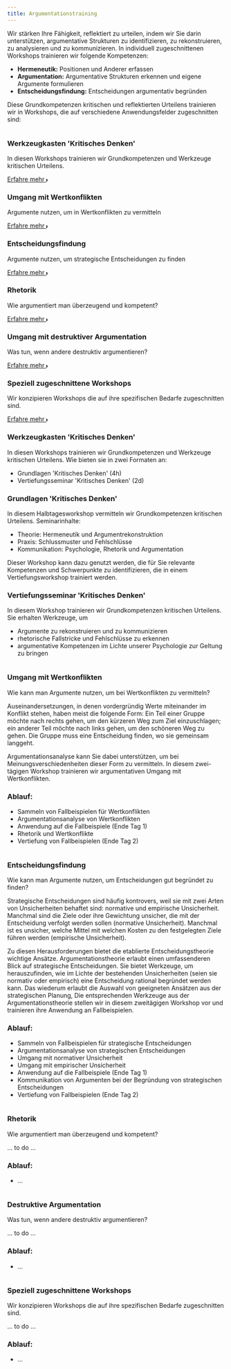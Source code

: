 ```yaml
---
title: Argumentationstraining
---
```



<!-- inspired by
Tailwind
https://tailwindflex.com/@manon-daniel/features-section-2 and 
https://tailwindflex.com/@abhi/card-grid-for-blog-posts-articles

SVGs:
https://www.svgrepo.com/
esp.: https://www.svgrepo.com/collection/neuicons-oval-line-icons/9


 -->

<section class="py-12 sm:py-12 lg:py-16">
    <div class="px-4 mx-auto max-w-7xl sm:px-6 lg:px-8">
        <div class="max-w-xl mx-auto  xl:max-w-2xl">
            <p class="mb-4">Wir stärken Ihre Fähigkeit, reflektiert zu urteilen, indem wir Sie darin unterstützen, argumentative Strukturen zu identifizieren, zu rekonstruieren, zu analysieren und zu kommunizieren. In individuell zugeschnittenen Workshops trainieren wir folgende Kompetenzen:</p>
             <ul>
              <li><strong>Hermeneutik:</strong> Positionen und Anderer erfassen</li>
              <li><strong>Argumentation:</strong> Argumentative Strukturen erkennen und eigene Argumente formulieren</li>
              <li><strong>Entscheidungsfindung:</strong> Entscheidungen argumentativ begründen</li>
            </ul> 
            <p>Diese Grundkompetenzen kritischen und reflektierten Urteilens trainieren wir in Workshops, die auf verschiedene Anwendungsfelder zugeschnitten sind:</p>
          </div>
        <!-- Anfang: Überblickskacheln -->
        <div class="grid max-w-4xl lg:max-w-6xl grid-cols-1 mx-auto mt-8 text-center gap-y-4 sm:gap-x-8 sm:grid-cols-1 lg:grid-cols-2 sm:mt-12 lg:mt-20 sm:text-left">
            <!-- Kachel: Werkzeugkasten 'Kritisches Denken' -->
            <div class="relative">
                <div class="relative overflow-hidden bg-white hover:bg-blue-300 shadow-md rounded-xl h-full">
                    <div class="p-9">
                      <img src="{{ '/img/logo_kritisches_denken.svg' | url }}" alt="" class="mt-6 h-12 w-12">
                      <h3 class="mt-6 sm:mt-10  text-2xl font-bold text-gray-900 ">Werkzeugkasten 'Kritisches Denken'</h3>
                      <p class="mt-6 text-base text-gray-600">In diesen Workshops trainieren wir Grundkompetenzen und Werkzeuge kritischen Urteilens.</p>
                      <a class="group inline-flex items-center rounded-full text-sm font-semibold whitespace-nowrap focus:outline-none focus:ring-2 bg-slate-100 text-gray-600 hover:bg-slate-200 hover:text-slate-900 focus:ring-slate-500 mt-1" href="#kritisches_denken">Erfahre mehr 
                      <svg class="overflow-visible ml-3 text-slate-300 group-hover:text-slate-400"
                      width="3" height="6" viewBox="0 0 3 6" fill="none" stroke="currentColor" stroke-width="2"
                      stroke-linecap="round" stroke-linejoin="round">
                      <path d="M0 0L3 3L0 6"></path>
                      </svg>
                      </a>
                    </div>
                </div>
            </div>
            <!-- Kachel:  Umgang mit Wertkonflikten -->
            <div class="overflow-hidden bg-white  hover:bg-blue-300 shadow-md rounded-xl">
                <div class="p-9">
                    <img src="{{ '/img/logo_wertkonflikte.svg' | url }}" alt="" class="mt-6 h-12 w-12">
                    <h3 class="mt-6 text-2xl font-bold text-gray-900 sm:mt-10">Umgang mit Wertkonflikten</h3>
                    <p class="mt-6 text-base text-gray-600">Argumente nutzen, um in Wertkonflikten zu vermitteln</p>
                    <a class="group inline-flex items-center rounded-full text-sm font-semibold whitespace-nowrap focus:outline-none focus:ring-2 bg-slate-100 text-gray-600 hover:bg-slate-200 hover:text-slate-900 focus:ring-slate-500 mt-1" href="#wertkonflikte">Erfahre mehr 
                      <svg class="overflow-visible ml-3 text-slate-300 group-hover:text-slate-400"
                      width="3" height="6" viewBox="0 0 3 6" fill="none" stroke="currentColor" stroke-width="2"
                      stroke-linecap="round" stroke-linejoin="round">
                      <path d="M0 0L3 3L0 6"></path>
                      </svg>
                      </a>
                </div>
            </div>
            <!-- Kachel:  Entscheidungsfindung -->
            <div class="relative">
                <div class="relative overflow-hidden bg-white hover:bg-blue-300 shadow-md rounded-xl h-full">
                    <div class="p-9">
                        <img src="{{ '/img/logo_entscheidungsfindung.svg' | url }}" alt="" class="mt-6 h-12 w-12">
                        <h3 class="mt-6 text-2xl font-bold text-gray-900 sm:mt-10">Entscheidungsfindung</h3>
                        <p class="mt-6 text-base text-gray-600">Argumente nutzen, um strategische Entscheidungen zu finden</p>
                        <a class="group inline-flex items-center rounded-full text-sm font-semibold whitespace-nowrap focus:outline-none focus:ring-2 bg-slate-100 text-gray-600 hover:bg-slate-200 hover:text-slate-900 focus:ring-slate-500 mt-1" href="#entscheidungsfindung">Erfahre mehr 
                      <svg class="overflow-visible ml-3 text-slate-300 group-hover:text-slate-400"
                      width="3" height="6" viewBox="0 0 3 6" fill="none" stroke="currentColor" stroke-width="2"
                      stroke-linecap="round" stroke-linejoin="round">
                      <path d="M0 0L3 3L0 6"></path>
                      </svg>
                      </a>
                    </div>
                </div>
            </div>
            <!-- Kachel: Rhetorik -->
            <div class="overflow-hidden bg-white hover:bg-blue-300 shadow-md rounded-xl">
                <div class="p-9">
                    <img src="{{ '/img/logo_rhetorik.svg' | url }}" alt="" class="mt-6 h-12 w-12">
                    <h3 class="mt-6 text-2xl font-bold text-gray-900 sm:mt-10">Rhetorik</h3>
                    <p class="mt-6 text-base text-gray-600">Wie argumentiert man überzeugend und kompetent?</p>
                    <a class="group inline-flex items-center rounded-full text-sm font-semibold whitespace-nowrap focus:outline-none focus:ring-2 bg-slate-100 text-gray-600 hover:bg-slate-200 hover:text-slate-900 focus:ring-slate-500 mt-1" href="#rhetorik">Erfahre mehr 
                      <svg class="overflow-visible ml-3 text-slate-300 group-hover:text-slate-400"
                      width="3" height="6" viewBox="0 0 3 6" fill="none" stroke="currentColor" stroke-width="2"
                      stroke-linecap="round" stroke-linejoin="round">
                      <path d="M0 0L3 3L0 6"></path>
                      </svg>
                      </a>
                </div>
            </div>
            <!-- Kachel: Umgang mit destruktiver Argumentation -->
            <div class="relative">
                <div class="relative overflow-hidden bg-white hover:bg-blue-300 shadow-md rounded-xl h-full">
                    <div class="p-9">
                        <img src="{{ '/img/logo_destruktive_argumentation.svg' | url }}" alt="" class="mt-6 h-12 w-12">
                        <h3 class="mt-6 text-2xl font-bold text-gray-900 sm:mt-10">Umgang mit destruktiver Argumentation</h3>
                        <p class="mt-6 text-base text-gray-600">Was tun, wenn andere destruktiv argumentieren?</p>
                        <a class="group inline-flex items-center rounded-full text-sm font-semibold whitespace-nowrap focus:outline-none focus:ring-2 bg-slate-100 text-gray-600 hover:bg-slate-200 hover:text-slate-900 focus:ring-slate-500 mt-1" href="#destruktive_argumentation">Erfahre mehr 
                      <svg class="overflow-visible ml-3 text-slate-300 group-hover:text-slate-400"
                      width="3" height="6" viewBox="0 0 3 6" fill="none" stroke="currentColor" stroke-width="2"
                      stroke-linecap="round" stroke-linejoin="round">
                      <path d="M0 0L3 3L0 6"></path>
                      </svg>
                      </a>
                    </div>
                </div>
            </div>
            <!-- Kachel:  Speziell zugeschnittene Workshops -->
            <div class="overflow-hidden bg-white hover:bg-blue-300 shadow-md rounded-xl">
                <div class="p-9">
                    <img src="{{ '/img/logo_workshops_speziell.svg' | url }}" alt="" class="mt-6 h-12 w-12">
                    <h3 class="mt-6 text-2xl font-bold text-gray-900 sm:mt-10">Speziell zugeschnittene Workshops</h3>
                    <p class="mt-6 text-base text-gray-600">Wir konzipieren Workshops die auf ihre spezifischen Bedarfe zugeschnitten sind.</p>
                    <a class="group inline-flex items-center rounded-full text-sm font-semibold whitespace-nowrap focus:outline-none focus:ring-2 bg-slate-100 text-gray-600 hover:bg-slate-200 hover:text-slate-900 focus:ring-slate-500 mt-1" href="#spezielle_workshops">Erfahre mehr 
                      <svg class="overflow-visible ml-3 text-slate-300 group-hover:text-slate-400"
                      width="3" height="6" viewBox="0 0 3 6" fill="none" stroke="currentColor" stroke-width="2"
                      stroke-linecap="round" stroke-linejoin="round">
                      <path d="M0 0L3 3L0 6"></path>
                      </svg>
                      </a>
                </div>
            </div>
        </div>
        <!-- Detailkacheln -->
        <div class="grid max-w-4xl lg:max-w-6xl grid-cols-1 mx-auto mt-8 text-center gap-y-4 sm:gap-x-8 sm:grid-cols-1 lg:grid-cols-1 sm:mt-12 lg:mt-20 sm:text-left">
            <!-- Kachel:Werkzeugkasten 'Kritisches Denken' -->
            <div class="relative">
                <div id="kritisches_denken" class="relative overflow-hidden bg-white shadow-md rounded-xl h-full">
                    <div class="p-9">
                      <div class="flex items-center mb-3">
                        <div
                            class="mr-3 inline-flex items-center justify-center flex-shrink-0">
                            <img src="{{ '/img/logo_kritisches_denken.svg' | url }}" alt="" class="mt-2 h-12 w-12">
                        </div>
                        <h3 class="mt-2 text-2xl font-bold text-gray-900 ">Werkzeugkasten 'Kritisches Denken'</h3>
                      </div>
                      <p class="mt-6 text-base text-gray-600">In diesen Workshops trainieren wir Grundkompetenzen und Werkzeuge kritischen Urteilens. Wie bieten sie in zwei Formaten an:</p>
                      <ul class="text-base text-gray-600">
                        <li>Grundlagen 'Kritisches Denken' (4h)</li>
                        <li>Vertiefungsseminar 'Kritisches Denken' (2d)</li>
                      </ul>
                      <h3 class="mt-2 text-base font-bold text-gray-900 ">Grundlagen 'Kritisches Denken'</h3>
                      <p class="text-base text-gray-600">In diesem Halbtagesworkshop vermitteln wir Grundkompetenzen kritischen Urteilens. Seminarinhalte:</p>
                      <ul class="text-base text-gray-600">
                        <li>Theorie: Hermeneutik und Argumentrekonstruktion</li>
                        <li>Praxis: Schlussmuster und Fehlschlüsse</li>
                        <li>Kommunikation: Psychologie, Rhetorik und Argumentation</li>
                      </ul>
                      <p class="text-base text-gray-600">Dieser Workshop kann dazu genutzt werden, die für Sie relevante Kompetenzen und Schwerpunkte zu identifizieren, die in einem Vertiefungsworkshop trainiert werden.</p>
                      <h3 class="mt-2 text-base font-bold text-gray-900 ">Vertiefungsseminar 'Kritisches Denken'</h3>
                      <p class="text-base text-gray-600">In diesem Workshop trainieren wir Grundkompetenzen kritischen Urteilens. Sie erhalten Werkzeuge, um</p>
                      <ul class="text-base text-gray-600">
                        <li>Argumente zu rekonstruieren und zu kommunizieren</li>
                        <li>rhetorische Fallstricke und Fehlschlüsse zu erkennen</li>
                        <li>argumentative Kompetenzen im Lichte unserer Psychologie zur Geltung zu bringen</li>
                      </ul>
                    </div>
                </div>
            </div>
            <!-- Kachel: Umgang mit Wertkonflikten -->
            <div class="relative">
                <div id="wertkonflikte" class="relative overflow-hidden bg-white shadow-md rounded-xl h-full">
                    <div class="p-9">
                      <div class="flex items-center mb-3">
                        <div
                            class="mr-3 inline-flex items-center justify-center flex-shrink-0">
                            <img src="{{ '/img/logo_wertkonflikte.svg' | url }}" alt="" class="mt-2 h-12 w-12">
                        </div>
                        <h3 class="mt-2 text-2xl font-bold text-gray-900 ">Umgang mit Wertkonflikten</h3>
                      </div>
                      <p class="mt-6 text-base text-gray-600">Wie kann man Argumente nutzen, um bei Wertkonflikten zu vermitteln?</p>
                      <p class="text-base text-gray-600">Auseinandersetzungen, in denen vordergründig Werte miteinander im Konflikt stehen, haben meist die folgende Form: Ein Teil einer Gruppe möchte nach rechts gehen, um den kürzeren Weg zum Ziel einzuschlagen; ein anderer Teil möchte nach links gehen, um den schöneren Weg zu gehen. Die Gruppe muss eine Entscheidung finden, wo sie gemeinsam langgeht.</p>
                      <p class="text-base text-gray-600">Argumentationsanalyse kann Sie dabei unterstützen, um bei Meinungsverschiedenheiten dieser Form zu vermitteln. In diesem zwei-tägigen Workshop trainieren wir argumentativen Umgang mit Wertkonflikten.</p>
                      <h3 class="mt-2 text-base font-bold text-gray-900 ">Ablauf:</h3>
                      <ul class="text-base text-gray-600">
                        <li>Sammeln von Fallbeispielen für Wertkonflikten</li>
                        <li>Argumentationsanalyse von Wertkonflikten</li>
                        <li>Anwendung auf die Fallbeispiele (Ende Tag 1)</li>
                        <li>Rhetorik und Wertkonflikte</li>
                        <li>Vertiefung von Fallbeispielen (Ende Tag 2)</li>
                      </ul>
                    </div>
                </div>
            </div>
            <!-- Kachel: Umgang mit Wertkonflikten -->
            <div class="relative">
                <div id="entscheidungsfindung" class="relative overflow-hidden bg-white shadow-md rounded-xl h-full">
                    <div class="p-9">
                      <div class="flex items-center mb-3">
                        <div
                            class="mr-3 inline-flex items-center justify-center flex-shrink-0">
                            <img src="{{ '/img/logo_entscheidungsfindung.svg' | url }}" alt="" class="mt-2 h-12 w-12">
                        </div>
                        <h3 class="mt-2 text-2xl font-bold text-gray-900 ">Entscheidungsfindung</h3>
                      </div>
                      <p class="mt-6 text-base text-gray-600">Wie kann man Argumente nutzen, um Entscheidungen gut begründet zu finden?</p>
                      <p class="text-base text-gray-600">Strategische Entscheidungen sind häufig kontrovers, weil sie mit zwei Arten von Unsicherheiten behaftet sind: normative und empirische Unsicherheit. Manchmal sind die Ziele oder ihre Gewichtung unsicher, die mit der Entscheidung verfolgt werden sollen (normative Unsicherheit). Manchmal ist es unsicher, welche Mittel mit welchen Kosten zu den festgelegten Ziele führen werden (empirische Unsicherheit).</p>
                      <p class="text-base text-gray-600">Zu diesen Herausforderungen bietet die etablierte Entscheidungstheorie wichtige Ansätze. Argumentationstheorie erlaubt einen umfassenderen Blick auf strategische Entscheidungen. Sie bietet Werkzeuge, um herauszufinden, wie im Lichte der bestehenden Unsicherheiten (seien sie normativ oder empirisch) eine Entscheidung rational begründet werden kann. Das wiederum erlaubt die Auswahl von geeigneten Ansätzen aus der strategischen Planung, Die entsprechenden Werkzeuge aus der Argumentationstheorie stellen wir in diesem zweitägigen Workshop vor und trainieren ihre Anwendung an Fallbeispielen.</p>
                      <h3 class="mt-2 text-base font-bold text-gray-900 ">Ablauf:</h3>
                      <ul class="text-base text-gray-600">
                        <li>Sammeln von Fallbeispielen für strategische Entscheidungen</li>
                        <li>Argumentationsanalyse von strategischen Entscheidungen</li>
                        <li>Umgang mit normativer Unsicherheit</li>
                        <li>Umgang mit empirischer Unsicherheit</li>
                        <li>Anwendung auf die Fallbeispiele (Ende Tag 1)</li>
                        <li>Kommunikation von Argumenten bei der Begründung von strategischen Entscheidungen</li>
                        <li>Vertiefung von Fallbeispielen (Ende Tag 2)</li>
                      </ul>
                    </div>
                </div>
            </div>
            <!-- Kachel: Ende-->
            <!-- Kachel: rhetorik -->
            <div class="relative">
                <div id="rhetorik" class="relative overflow-hidden bg-white shadow-md rounded-xl h-full">
                    <div class="p-9">
                      <div class="flex items-center mb-3">
                        <div
                            class="mr-3 inline-flex items-center justify-center flex-shrink-0">
                            <img src="{{ '/img/logo_rhetorik.svg' | url }}" alt="" class="mt-2 h-12 w-12">
                        </div>
                        <h3 class="mt-2 text-2xl font-bold text-gray-900 ">Rhetorik</h3>
                      </div>
                      <p class="mt-6 text-base text-gray-600">Wie argumentiert man überzeugend und kompetent?</p>
                      <p class="text-base text-gray-600">... to do ...</p>
                      <h3 class="mt-2 text-base font-bold text-gray-900 ">Ablauf:</h3>
                      <ul class="text-base text-gray-600">
                        <li>...</li>
                      </ul>
                    </div>
                </div>
            </div>
            <!-- Kachel: Ende-->
            <!-- Kachel: destruktive_argumentation -->
            <div class="relative">
                <div id="destruktive_argumentation" class="relative overflow-hidden bg-white shadow-md rounded-xl h-full">
                    <div class="p-9">
                      <div class="flex items-center mb-3">
                        <div
                            class="mr-3 inline-flex items-center justify-center flex-shrink-0">
                            <img src="{{ '/img/logo_destruktive_argumentation.svg' | url }}" alt="" class="mt-2 h-12 w-12">
                        </div>
                        <h3 class="mt-2 text-2xl font-bold text-gray-900 ">Destruktive Argumentation</h3>
                      </div>
                      <p class="mt-6 text-base text-gray-600">Was tun, wenn andere destruktiv argumentieren?</p>
                      <p class="text-base text-gray-600">... to do ...</p>
                      <h3 class="mt-2 text-base font-bold text-gray-900 ">Ablauf:</h3>
                      <ul class="text-base text-gray-600">
                        <li>...</li>
                      </ul>
                    </div>
                </div>
            </div>
            <!-- Kachel: Ende-->
            <!-- Kachel: spezielle_workshops -->
            <div class="relative">
                <div id="spezielle_workshops" class="relative overflow-hidden bg-white shadow-md rounded-xl h-full">
                    <div class="p-9">
                      <div class="flex items-center mb-3">
                        <div
                            class="mr-3 inline-flex items-center justify-center flex-shrink-0">
                            <img src="{{ '/img/logo_workshops_speziell.svg' | url }}" alt="" class="mt-2 h-12 w-12">
                        </div>
                        <h3 class="mt-2 text-2xl font-bold text-gray-900">Speziell zugeschnittene Workshops</h3>
                      </div>
                      <p class="mt-6 text-base text-gray-600">Wir konzipieren Workshops die auf ihre spezifischen Bedarfe zugeschnitten sind.</p>
                      <p class="text-base text-gray-600">... to do ...</p>
                      <h3 class="mt-2 text-base font-bold text-gray-900 ">Ablauf:</h3>
                      <ul class="text-base text-gray-600">
                        <li>...</li>
                      </ul>
                    </div>
                </div>
            </div>
            <!-- Kachel: Ende-->  
        </div>
    </div>
</section>



